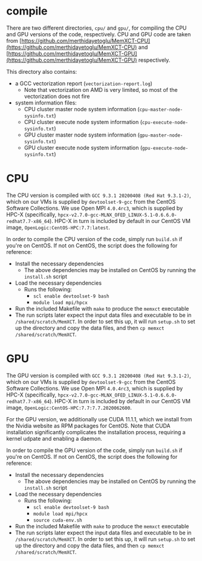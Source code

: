 # compile

There are two different directories, `cpu/` and `gpu/`, for compiling the CPU
and GPU versions of the code, respectively. CPU and GPU code are taken from
[https://github.com/merthidayetoglu/MemXCT-CPU](https://github.com/merthidayetoglu/MemXCT-CPU)
and
[https://github.com/merthidayetoglu/MemXCT-GPU](https://github.com/merthidayetoglu/MemXCT-GPU)
respectively.

This directory also contains:

- a GCC vectorization report (`vectorization-report.log`)
  - Note that vectorization on AMD is very limited, so most of the vectorization
    does not fire
- system information files:
  - CPU cluster master node system information (`cpu-master-node-sysinfo.txt`)
  - CPU cluster execute node system information (`cpu-execute-node-sysinfo.txt`)
  - GPU cluster master node system information (`gpu-master-node-sysinfo.txt`)
  - GPU cluster execute node system information (`gpu-execute-node-sysinfo.txt`)

# CPU

The CPU version is compiled with `GCC 9.3.1 20200408 (Red Hat 9.3.1-2)`, which
on our VMs is supplied by `devtoolset-9-gcc` from the CentOS Software
Collections. We use Open MPI `4.0.4rc3`, which is supplied by HPC-X
(specifically, `hpcx-v2.7.0-gcc-MLNX_OFED_LINUX-5.1-0.6.6.0-redhat7.7-x86_64`).
HPC-X in turn is included by default in our CentOS VM image,
`OpenLogic:CentOS-HPC:7.7:latest`.

In order to compile the CPU version of the code, simply run `build.sh` if you're
on CentOS. If not on CentOS, the script does the following for reference:

- Install the necessary dependencies
  - The above dependencies may be installed on CentOS by running the `install.sh` script
- Load the necessary dependencies
  - Runs the following:
    - `scl enable devtoolset-9 bash`
    - `module load mpi/hpcx`
- Run the included Makefile with `make` to produce the `memxct` executable
- The run scripts later expect the input data files and executable to
  be in `/shared/scratch/MemXCT`. In order to set this up, it will run
  `setup.sh` to set up the directory and copy the data files, and then `cp memxct /shared/scratch/MemXCT`.

# GPU

The GPU version is compiled with `GCC 9.3.1 20200408 (Red Hat 9.3.1-2)`, which
on our VMs is supplied by `devtoolset-9-gcc` from the CentOS Software
Collections. We use Open MPI `4.0.4rc3`, which is supplied by HPC-X
(specifically, `hpcx-v2.7.0-gcc-MLNX_OFED_LINUX-5.1-0.6.6.0-redhat7.7-x86_64`).
HPC-X in turn is included by default in our CentOS VM image,
`OpenLogic:CentOS-HPC:7.7:7.7.2020062600`.

For the GPU version, we additionally use CUDA 11.1.1, which we install from the
Nvidia website as RPM packages for CentOS. Note that CUDA installation
significantly complicates the installation process, requiring a kernel udpate
and enabling a daemon.

In order to compile the GPU version of the code, simply run `build.sh` if you're
on CentOS. If not on CentOS, the script does the following for reference:

- Install the necessary dependencies
  - The above dependencies may be installed on CentOS by running the `install.sh` script
- Load the necessary dependencies
  - Runs the following:
    - `scl enable devtoolset-9 bash`
    - `module load mpi/hpcx`
    - `source cuda-env.sh`
- Run the included Makefile with `make` to produce the `memxct` executable
- The run scripts later expect the input data files and executable to
  be in `/shared/scratch/MemXCT`. In order to set this up, it will run
  `setup.sh` to set up the directory and copy the data files, and then `cp memxct /shared/scratch/MemXCT`.

